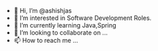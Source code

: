 - 👋 Hi, I’m @ashishjas
- 👀 I’m interested in Software Development Roles.
- 🌱 I’m currently learning Java,Spring
- 💞️ I’m looking to collaborate on ...
- 📫 How to reach me ...

<!---
ashishjas/ashishjas is a ✨ special ✨ repository because its `README.md` (this file) appears on your GitHub profile.
You can click the Preview link to take a look at your changes.
--->
